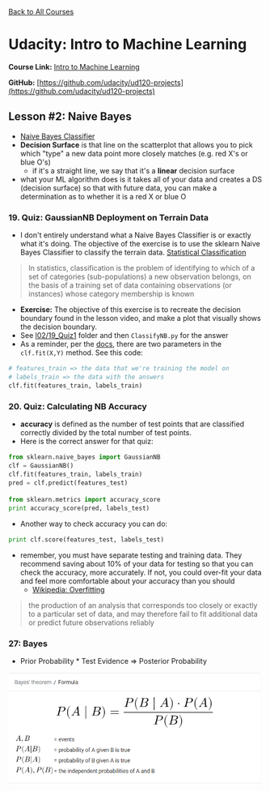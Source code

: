 [Back to All Courses](https://github.com/coolinmc6/CS-concepts)

# Udacity: Intro to Machine Learning

**Course Link:** [Intro to Machine Learning](https://www.udacity.com/course/intro-to-machine-learning--ud120)

**GitHub:** [https://github.com/udacity/ud120-projects](https://github.com/udacity/ud120-projects)

## Lesson #2: Naive Bayes

- [Naive Bayes Classifier](https://en.wikipedia.org/wiki/Naive_Bayes_classifier)
- **Decision Surface** is that line on the scatterplot that allows you to pick
which "type" a new data point more closely matches (e.g. red X's or blue O's)
  - if it's a straight line, we say that it's a **linear** decision surface
- what your ML algorithm does is it takes all of your data and creates a DS
(decision surface) so that with future data, you can make a determination as to
whether it is a red X or blue O

### 19. Quiz: GaussianNB Deployment on Terrain Data

- I don't entirely understand what a Naive Bayes Classifier is or exactly what it's doing. The objective
of the exercise is to use the sklearn Naive Bayes Classifier to classify the terrain
data. [Statistical Classification](https://en.wikipedia.org/wiki/Statistical_classification)

> In statistics, classification is the problem of identifying to which of a set of 
> categories (sub-populations) a new observation belongs, on the basis of a training 
> set of data containing observations (or instances) whose category membership is known

- **Exercise:** The objective of this exercise is to recreate the decision 
boundary found in the lesson video, and make a plot that
visually shows the decision boundary.
- See [l02/19_Quiz1](./l02/19_Quiz1) folder and then `ClassifyNB.py` for the answer
- As a reminder, per the [docs](https://scikit-learn.org/stable/modules/generated/sklearn.naive_bayes.GaussianNB.html),
there are two parameters in the `clf.fit(X,Y)` method. See this code:

```py
# features_train => the data that we're training the model on
# labels_train => the data with the answers
clf.fit(features_train, labels_train)
```

### 20. Quiz: Calculating NB Accuracy

- **accuracy** is defined as the number of test points that are classified 
correctly divided by the total number of test points.
- Here is the correct answer for that quiz:

```py
from sklearn.naive_bayes import GaussianNB
clf = GaussianNB()
clf.fit(features_train, labels_train)
pred = clf.predict(features_test)

from sklearn.metrics import accuracy_score
print accuracy_score(pred, labels_test)
```
- Another way to check accuracy you can do:

```py
print clf.score(features_test, labels_test)
```

- remember, you must have separate testing and training data. They recommend
saving about 10% of your data for testing so that you can check the accuracy, 
more accurately. If not, you could over-fit your data and feel more comfortable
about your accuracy than you should
  - [Wikipedia: Overfitting](https://en.wikipedia.org/wiki/Overfitting)

> the production of an analysis that corresponds too closely or exactly to a 
> particular set of data, and may therefore fail to fit additional data or predict 
> future observations reliably

### 27: Bayes

- Prior Probability * Test Evidence => Posterior Probability

![Bayes Formula](./assets/bayes.png)



